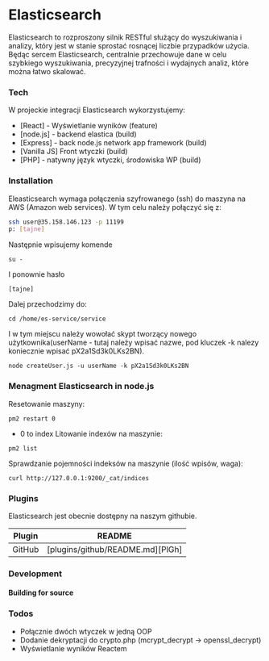 # Elasticsearch

Elasticsearch to rozproszony silnik RESTful służący do wyszukiwania i analizy, który jest w stanie sprostać rosnącej liczbie przypadków użycia. Będąc sercem Elasticsearch, centralnie przechowuje dane w celu szybkiego wyszukiwania, precyzyjnej trafności i wydajnych analiz, które można łatwo skalować.

### Tech

W projeckie integracji Elasticsearch wykorzystujemy:

* [React] - Wyświetlanie wyników (feature)
* [node.js] - backend elastica (build)
* [Express] - back node.js network app framework (build)
* [Vanilla JS] Front wtyczki (build)
* [PHP] - natywny język wtyczki, środowiska WP (build)

### Installation

Eleasticsearch wymaga połączenia szyfrowanego (ssh) do maszyna na AWS (Amazon web services).
W tym celu należy połączyć się z:

```sh
ssh user@35.158.146.123 -p 11199
p: [tajne]
```
Następnie wpisujemy komende 
```
su -
```
I ponownie hasło
```
[tajne]
```
Dalej przechodzimy do:
```
cd /home/es-service/service
```
I w tym miejscu należy wowołać skypt tworzący nowego użytkownika(userName - tutaj należy wpisać nazwe, pod kluczek -k nalezy koniecznie wpisać pX2a1Sd3k0LKs2BN).
```
node createUser.js -u userName -k pX2a1Sd3k0LKs2BN
```

### Menagment Elasticsearch in node.js

Resetowanie maszyny: 
```
pm2 restart 0 
```
- 0 to index
Litowanie indexów na maszynie:
```
pm2 list
```
Sprawdzanie pojemności indeksów na maszynie (ilość wpisów, waga):
```
curl http://127.0.0.1:9200/_cat/indices 
```

### Plugins

Elasticsearch jest obecnie dostępny na naszym githubie.

| Plugin | README |
| ------ | ------ |
| GitHub | [plugins/github/README.md][PlGh] |


### Development

#### Building for source

### Todos

 - Połącznie dwóch wtyczek w jedną OOP
 - Dodanie dekryptacji do crypto.php (mcrypt_decrypt -> openssl_decrypt)
 - Wyświetlanie wyników Reactem
